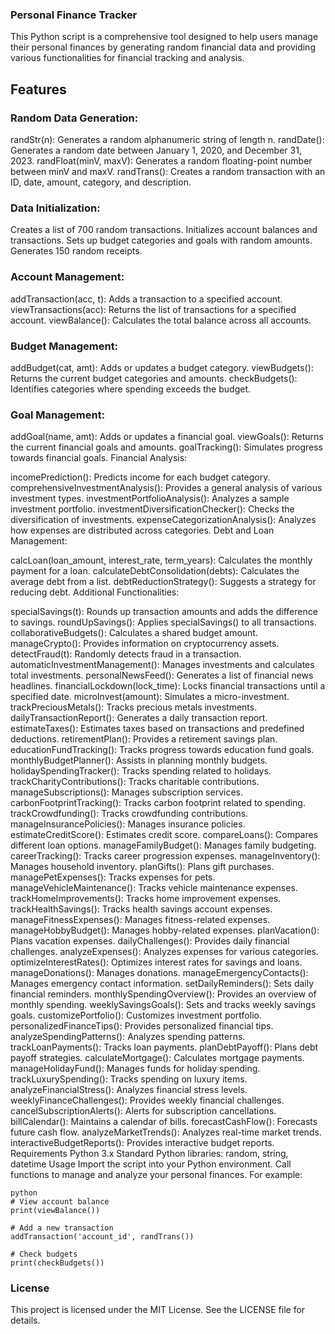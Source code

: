 ### Personal Finance Tracker
This Python script is a comprehensive tool designed to help users manage their personal finances by generating random financial data and providing various functionalities for financial tracking and analysis.

## Features
### Random Data Generation:

randStr(n): Generates a random alphanumeric string of length n.
randDate(): Generates a random date between January 1, 2020, and December 31, 2023.
randFloat(minV, maxV): Generates a random floating-point number between minV and maxV.
randTrans(): Creates a random transaction with an ID, date, amount, category, and description.
### Data Initialization:

Creates a list of 700 random transactions.
Initializes account balances and transactions.
Sets up budget categories and goals with random amounts.
Generates 150 random receipts.
### Account Management:

addTransaction(acc, t): Adds a transaction to a specified account.
viewTransactions(acc): Returns the list of transactions for a specified account.
viewBalance(): Calculates the total balance across all accounts.
### Budget Management:

addBudget(cat, amt): Adds or updates a budget category.
viewBudgets(): Returns the current budget categories and amounts.
checkBudgets(): Identifies categories where spending exceeds the budget.
### Goal Management:

addGoal(name, amt): Adds or updates a financial goal.
viewGoals(): Returns the current financial goals and amounts.
goalTracking(): Simulates progress towards financial goals.
Financial Analysis:

incomePrediction(): Predicts income for each budget category.
comprehensiveInvestmentAnalysis(): Provides a general analysis of various investment types.
investmentPortfolioAnalysis(): Analyzes a sample investment portfolio.
investmentDiversificationChecker(): Checks the diversification of investments.
expenseCategorizationAnalysis(): Analyzes how expenses are distributed across categories.
Debt and Loan Management:

calcLoan(loan_amount, interest_rate, term_years): Calculates the monthly payment for a loan.
calculateDebtConsolidation(debts): Calculates the average debt from a list.
debtReductionStrategy(): Suggests a strategy for reducing debt.
Additional Functionalities:

specialSavings(t): Rounds up transaction amounts and adds the difference to savings.
roundUpSavings(): Applies specialSavings() to all transactions.
collaborativeBudgets(): Calculates a shared budget amount.
manageCrypto(): Provides information on cryptocurrency assets.
detectFraud(t): Randomly detects fraud in a transaction.
automaticInvestmentManagement(): Manages investments and calculates total investments.
personalNewsFeed(): Generates a list of financial news headlines.
financialLockdown(lock_time): Locks financial transactions until a specified date.
microInvest(amount): Simulates a micro-investment.
trackPreciousMetals(): Tracks precious metals investments.
dailyTransactionReport(): Generates a daily transaction report.
estimateTaxes(): Estimates taxes based on transactions and predefined deductions.
retirementPlan(): Provides a retirement savings plan.
educationFundTracking(): Tracks progress towards education fund goals.
monthlyBudgetPlanner(): Assists in planning monthly budgets.
holidaySpendingTracker(): Tracks spending related to holidays.
trackCharityContributions(): Tracks charitable contributions.
manageSubscriptions(): Manages subscription services.
carbonFootprintTracking(): Tracks carbon footprint related to spending.
trackCrowdfunding(): Tracks crowdfunding contributions.
manageInsurancePolicies(): Manages insurance policies.
estimateCreditScore(): Estimates credit score.
compareLoans(): Compares different loan options.
manageFamilyBudget(): Manages family budgeting.
careerTracking(): Tracks career progression expenses.
manageInventory(): Manages household inventory.
planGifts(): Plans gift purchases.
managePetExpenses(): Tracks expenses for pets.
manageVehicleMaintenance(): Tracks vehicle maintenance expenses.
trackHomeImprovements(): Tracks home improvement expenses.
trackHealthSavings(): Tracks health savings account expenses.
manageFitnessExpenses(): Manages fitness-related expenses.
manageHobbyBudget(): Manages hobby-related expenses.
planVacation(): Plans vacation expenses.
dailyChallenges(): Provides daily financial challenges.
analyzeExpenses(): Analyzes expenses for various categories.
optimizeInterestRates(): Optimizes interest rates for savings and loans.
manageDonations(): Manages donations.
manageEmergencyContacts(): Manages emergency contact information.
setDailyReminders(): Sets daily financial reminders.
monthlySpendingOverview(): Provides an overview of monthly spending.
weeklySavingsGoals(): Sets and tracks weekly savings goals.
customizePortfolio(): Customizes investment portfolio.
personalizedFinanceTips(): Provides personalized financial tips.
analyzeSpendingPatterns(): Analyzes spending patterns.
trackLoanPayments(): Tracks loan payments.
planDebtPayoff(): Plans debt payoff strategies.
calculateMortgage(): Calculates mortgage payments.
manageHolidayFund(): Manages funds for holiday spending.
trackLuxurySpending(): Tracks spending on luxury items.
analyzeFinancialStress(): Analyzes financial stress levels.
weeklyFinanceChallenges(): Provides weekly financial challenges.
cancelSubscriptionAlerts(): Alerts for subscription cancellations.
billCalendar(): Maintains a calendar of bills.
forecastCashFlow(): Forecasts future cash flow.
analyzeMarketTrends(): Analyzes real-time market trends.
interactiveBudgetReports(): Provides interactive budget reports.
Requirements
Python 3.x
Standard Python libraries: random, string, datetime
Usage
Import the script into your Python environment.
Call functions to manage and analyze your personal finances.
For example:
```
python
# View account balance
print(viewBalance())

# Add a new transaction
addTransaction('account_id', randTrans())

# Check budgets
print(checkBudgets())
```

### License
This project is licensed under the MIT License. See the LICENSE file for details.